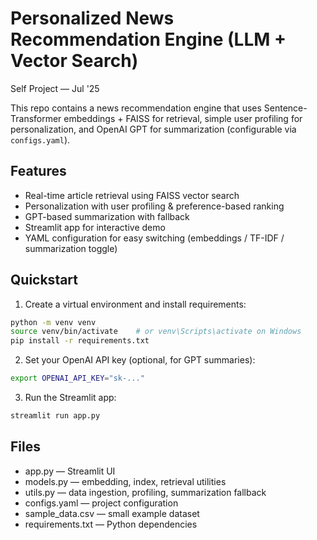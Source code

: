 # Personalized News Recommendation Engine (LLM + Vector Search)
Self Project — Jul '25

This repo contains a news recommendation engine that uses Sentence-Transformer embeddings + FAISS for retrieval, simple user profiling for personalization, and OpenAI GPT for summarization (configurable via `configs.yaml`).

## Features
- Real-time article retrieval using FAISS vector search
- Personalization with user profiling & preference-based ranking
- GPT-based summarization with fallback
- Streamlit app for interactive demo
- YAML configuration for easy switching (embeddings / TF-IDF / summarization toggle)

## Quickstart
1. Create a virtual environment and install requirements:

```bash
python -m venv venv
source venv/bin/activate    # or venv\Scripts\activate on Windows
pip install -r requirements.txt
```

2. Set your OpenAI API key (optional, for GPT summaries):

```bash
export OPENAI_API_KEY="sk-..."
```

3. Run the Streamlit app:

```bash
streamlit run app.py
```

## Files
- app.py — Streamlit UI
- models.py — embedding, index, retrieval utilities
- utils.py — data ingestion, profiling, summarization fallback
- configs.yaml — project configuration
- sample_data.csv — small example dataset
- requirements.txt — Python dependencies
